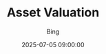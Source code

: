 ---
layout:     post
title:      "Asset Valuation"
date:       2025-07-05 09:00:00
author:     "Bing"
catalog:    true
tags:
    - 交易
---